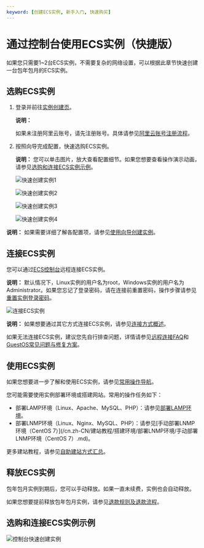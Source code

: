 ```yaml
---
keyword: [创建ECS实例, 新手入门, 快速购买]
---
```


# 通过控制台使用ECS实例（快捷版）

如果您只需要1~2台ECS实例，不需要复杂的网络设置，可以根据此章节快速创建一台包年包月的ECS实例。

## 选购ECS实例

1.  登录并前往[实例创建页](https://ecs-buy.aliyun.com/wizard/#/)。

    **说明：**

    如果未注册阿里云账号，请先注册账号。具体请参见[阿里云账号注册流程](https://help.aliyun.com/knowledge_detail/37195.htm)。

2.  按照向导完成配置，快速选购ECS实例。

    **说明：** 您可以单击图片，放大查看配置细节。如果您想要查看操作演示动画，请参见[选购和连接ECS实例示例](#section_zh1_gfe_ttp)。

    ![快速创建实例1](https://static-aliyun-doc.oss-accelerate.aliyuncs.com/assets/img/zh-CN/0098032061/p167374.png)

    ![快速创建实例2](https://static-aliyun-doc.oss-accelerate.aliyuncs.com/assets/img/zh-CN/1326330061/p167375.png)

    ![快速创建实例3](https://static-aliyun-doc.oss-accelerate.aliyuncs.com/assets/img/zh-CN/1326330061/p167376.png)

    ![快速创建实例4](https://static-aliyun-doc.oss-accelerate.aliyuncs.com/assets/img/zh-CN/1326330061/p167377.png)


**说明：** 如果需要详细了解各配置项，请参见[使用向导创建实例](/cn.zh-CN/实例/创建实例/使用向导创建实例.md)。

## 连接ECS实例

您可以通过[ECS控制台](https://ecs.console.aliyun.com/#/server)远程连接ECS实例。

**说明：** 默认情况下，Linux实例的用户名为root，Windows实例的用户名为Administrator。如果您忘记了登录密码，请在连接前重置密码，操作步骤请参见[重置实例登录密码](/cn.zh-CN/实例/管理实例/重置实例登录密码.md)。

![连接ECS实例](https://static-aliyun-doc.oss-accelerate.aliyuncs.com/assets/img/zh-CN/5489222061/p131461.png)

**说明：** 如果想要通过其它方式连接ECS实例，请参见[连接方式概述](/cn.zh-CN/实例/连接实例/连接方式概述.md)。

如果无法连接ECS实例，建议您先自行排查问题，详情请参见[远程连接FAQ]()和[GuestOS常见问题与修复方案](https://help.aliyun.com/document_detail/175789.html)。

## 使用ECS实例

如果您想要进一步了解和使用ECS实例，请参见[常用操作导航](/cn.zh-CN/最佳实践/常用操作导航.md)。

您可能需要使用实例部署环境或搭建网站。常用的操作任务如下：

-   部署LAMP环境（Linux、Apache、MySQL、PHP）：请参见[部署LAMP环境](/cn.zh-CN/建站教程/搭建环境/部署LAMP环境.md)。
-   部署LNMP环境（Linux、Nginx、MySQL、PHP）：请参见[手动部署LNMP环境（CentOS 7）](/cn.zh-CN/建站教程/搭建环境/部署LNMP环境/手动部署LNMP环境（CentOS 7）.md)。

更多建站教程，请参见[自助建站方式汇总](/cn.zh-CN/建站教程/自助建站方式汇总.md)。

## 释放ECS实例

包年包月实例到期后，您可以手动释放。如果一直未续费，实例也会自动释放。

如果您想要提前释放包年包月实例，请参见[退款规则及退款流程](https://help.aliyun.com/document_detail/37096.html)。

## 选购和连接ECS实例示例

![控制台快速创建实例](https://static-aliyun-doc.oss-accelerate.aliyuncs.com/assets/img/zh-CN/1098032061/p103885.gif)

